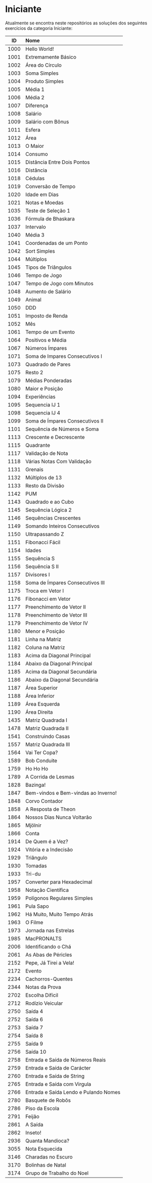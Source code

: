 # Iniciante
Atualmente se encontra neste repositórios as soluções dos seguintes exercícios da categoria Iniciante:

| ID | Nome |
|:---:|:---|
| 1000 | Hello World! |
| 1001 | Extremamente Básico |
| 1002 | Área do Círculo |
| 1003 | Soma Simples |
| 1004 | Produto Simples |
| 1005 | Média 1 |
| 1006 | Média 2 |
| 1007 | Diferença |
| 1008 | Salário |
| 1009 | Salário com Bônus |
| 1011 | Esfera |
| 1012 | Área |
| 1013 | O Maior |
| 1014 | Consumo |
| 1015 | Distância Entre Dois Pontos |
| 1016 | Distância |
| 1018 | Cédulas |
| 1019 | Conversão de Tempo |
| 1020 | Idade em Dias |
| 1021 | Notas e Moedas |
| 1035 | Teste de Seleção 1 |
| 1036 | Fórmula de Bhaskara |
| 1037 | Intervalo |
| 1040 | Média 3 |
| 1041 | Coordenadas de um Ponto |
| 1042 | Sort Simples |
| 1044 | Múltiplos |
| 1045 | Tipos de Triângulos |
| 1046 | Tempo de Jogo |
| 1047 | Tempo de Jogo com Minutos |
| 1048 | Aumento de Salário |
| 1049 | Animal |
| 1050 | DDD |
| 1051 | Imposto de Renda |
| 1052 | Mês |
| 1061 | Tempo de um Evento |
| 1064 | Positivos e Média |
| 1067 | Números Ímpares |
| 1071 | Soma de Impares Consecutivos I |
| 1073 | Quadrado de Pares |
| 1075 | Resto 2 |
| 1079 | Médias Ponderadas |
| 1080 | Maior e Posição |
| 1094 | Experiências |
| 1095 | Sequencia IJ 1 |
| 1098 | Sequencia IJ 4 |
| 1099 | Soma de Ímpares Consecutivos II |
| 1101 | Sequência de Números e Soma |
| 1113 | Crescente e Decrescente |
| 1115 | Quadrante |
| 1117 | Validação de Nota |
| 1118 | Várias Notas Com Validação |
| 1131 | Grenais |
| 1132 | Múltiplos de 13 |
| 1133 | Resto da Divisão |
| 1142 | PUM |
| 1143 | Quadrado e ao Cubo |
| 1145 | Sequência Lógica 2 |
| 1146 | Sequências Crescentes |
| 1149 | Somando Inteiros Consecutivos |
| 1150 | Ultrapassando Z |
| 1151 | Fibonacci Fácil |
| 1154 | Idades |
| 1155 | Sequência S |
| 1156 | Sequência S II |
| 1157 | Divisores I |
| 1158 | Soma de Ímpares Consecutivos III |
| 1175 | Troca em Vetor I |
| 1176 | Fibonacci em Vetor |
| 1177 | Preenchimento de Vetor II |
| 1178 | Preenchimento de Vetor III |
| 1179 | Preenchimento de Vetor IV |
| 1180 | Menor e Posição |
| 1181 | Linha na Matriz |
| 1182 | Coluna na Matriz |
| 1183 | Acima da Diagonal Principal |
| 1184 | Abaixo da Diagonal Principal |
| 1185 | Acima da Diagonal Secundária |
| 1186 | Abaixo da Diagonal Secundária |
| 1187 | Área Superior |
| 1188 | Área Inferior |
| 1189 | Área Esquerda |
| 1190 | Área Direita |
| 1435 | Matriz Quadrada I |
| 1478 | Matriz Quadrada II |
| 1541 | Construindo Casas |
| 1557 | Matriz Quadrada III |
| 1564 | Vai Ter Copa? |
| 1589 | Bob Conduite |
| 1759 | Ho Ho Ho |
| 1789 | A Corrida de Lesmas |
| 1828 | Bazinga! |
| 1847 | Bem-vindos e Bem-vindas ao Inverno! |
| 1848 | Corvo Contador |
| 1858 | A Resposta de Theon |
| 1864 | Nossos Dias Nunca Voltarão |
| 1865 | Mjölnir |
| 1866 | Conta |
| 1914 | De Quem é a Vez? |
| 1924 | Vitória e a Indecisão |
| 1929 | Triângulo |
| 1930 | Tomadas |
| 1933 | Tri-du |
| 1957 | Converter para Hexadecimal |
| 1958 | Notação Científica |
| 1959 | Polígonos Regulares Simples |
| 1961 | Pula Sapo |
| 1962 | Há Muito, Muito Tempo Atrás |
| 1963 | O Filme |
| 1973 | Jornada nas Estrelas |
| 1985 | MacPRONALTS |
| 2006 | Identificando o Chá |
| 2061 | As Abas de Péricles |
| 2152 | Pepe, Já Tirei a Vela! |
| 2172 | Evento |
| 2234 | Cachorros-Quentes |
| 2344 | Notas da Prova |
| 2702 | Escolha Difícil |
| 2712 | Rodízio Veicular |
| 2750 | Saída 4 |
| 2752 | Saída 6 |
| 2753 | Saída 7 |
| 2754 | Saída 8 |
| 2755 | Saída 9 |
| 2756 | Saída 10 |
| 2758 | Entrada e Saída de Números Reais |
| 2759 | Entrada e Saída de Carácter |
| 2760 | Entrada e Saída de String |
| 2765 | Entrada e Saída com Virgula |
| 2766 | Entrada e Saída Lendo e Pulando Nomes |
| 2780 | Basquete de Robôs |
| 2786 | Piso da Escola |
| 2791 | Feijão |
| 2861 | A Saída |
| 2862 | Inseto! |
| 2936 | Quanta Mandioca? |
| 3055 | Nota Esquecida |
| 3146 | Charadas no Escuro |
| 3170 | Bolinhas de Natal |
| 3174 | Grupo de Trabalho do Noel |
